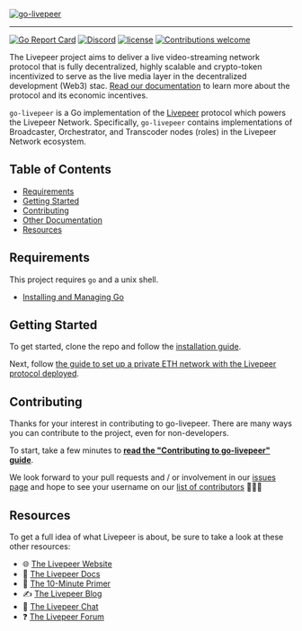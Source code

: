 <!-- show-on-docup
<br />
-->

[![go-livepeer](https://user-images.githubusercontent.com/555740/117340053-78210e80-ae6e-11eb-892c-d98085fe6824.png)](https://github.com/livepeer/go-livepeer)

---
[![Go Report Card](https://goreportcard.com/badge/github.com/livepeer/go-livepeer)](https://goreportcard.com/report/github.com/livepeer/go-livepeer)
[![Discord](https://img.shields.io/discord/423160867534929930.svg?style=flat-square)](https://discord.gg/7wRSUGX)
[![license](https://img.shields.io/badge/license-MIT-blue.svg?style=flat-square)](LICENSE.md)
[![Contributions welcome](https://img.shields.io/badge/contributions-welcome-orange.svg?style=flat-square)](CONTRIBUTING.md)

The Livepeer project aims to deliver a live video-streaming network protocol
that is fully decentralized, highly scalable and crypto-token incentivized to
serve as the live media layer in the decentralized development (Web3) stac.
[Read our documentation](https://docs.livepeer.org/protocol/) to learn more about the protocol and its economic incentives.

`go-livepeer` is a Go implementation of the [Livepeer](https://livepeer.org) protocol which powers the Livepeer Network. Specifically, `go-livepeer` contains implementations of Broadcaster, Orchestrator, and Transcoder nodes (roles) in the Livepeer Network ecosystem.

<!-- hide-on-docup-start -->

## Table of Contents

- [Requirements](#requirements)
- [Getting Started](#getting-started)
- [Contributing](#contributing)
- [Other Documentation](#documentation)
- [Resources](#resources)

<!-- hide-on-docup-stop -->

## Requirements

This project requires `go` and a unix shell.

- [Installing and Managing Go](doc/go.md)


## Getting Started

To get started, clone the repo and follow the [installation guide](https://docs.livepeer.org/guides/orchestrating/install-go-livepeer).

Next, follow [the guide to set up a private ETH network with the Livepeer protocol deployed](cmd/devtool/README.md).

## Contributing

Thanks for your interest in contributing to go-livepeer. There are many ways you can contribute to the project, even for non-developers.

To start, take a few minutes to **[read the "Contributing to go-livepeer" guide](CONTRIBUTING.md)**.

We look forward to your pull requests and / or involvement in our
[issues page](https://github.com/livepeer/go-livepeer/issues) and hope to see
your username on our
[list of contributors](https://github.com/livepeer/go-livepeer/graphs/contributors)
🎉🎉🎉

## Resources

To get a full idea of what Livepeer is about, be sure to take a look at these
other resources:

- 🌐 [The Livepeer Website](https://livepeer.org)
- 📖 [The Livepeer Docs](https://livepeer.org/docs)
- 🔭 [The 10-Minute Primer](https://livepeer.org/primer/)
- ✍ [The Livepeer Blog](https://medium.com/livepeer-blog)
- 💬 [The Livepeer Chat](https://discord.gg/uaPhtyrWsF)
- ❓ [The Livepeer Forum](https://forum.livepeer.org/)
